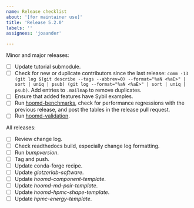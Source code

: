 ```yaml
---
name: Release checklist
about: '[for maintainer use]'
title: 'Release 5.2.0'
labels: ''
assignees: 'joaander'

---
```


Minor and major releases:

- [ ] Update tutorial submodule.
- [ ] Check for new or duplicate contributors since the last release:
  `comm -13 (git log $(git describe --tags --abbrev=0) --format="%aN <%aE>" | sort | uniq | psub) (git log --format="%aN <%aE>" | sort | uniq | psub)`.
  Add entries to `.mailmap` to remove duplicates.
- [ ] Ensure that added features have Sybil examples.
- [ ] Run [hoomd-benchmarks](https://github.com/glotzerlab/hoomd-benchmarks), check for performance
  regressions with the previous release, and post the tables in the release pull request.
- [ ] Run [hoomd-validation](https://github.com/glotzerlab/hoomd-validation).

All releases:

- [ ] Review change log.
- [ ] Check readthedocs build, especially change log formatting.
- [ ] Run *bumpversion*.
- [ ] Tag and push.
- [ ] Update conda-forge recipe.
- [ ] Update *glotzerlab-software*.
- [ ] Update *hoomd-component-template*.
- [ ] Update *hoomd-md-pair-template*.
- [ ] Update *hoomd-hpmc-shape-template*.
- [ ] Update *hpmc-energy-template*.

